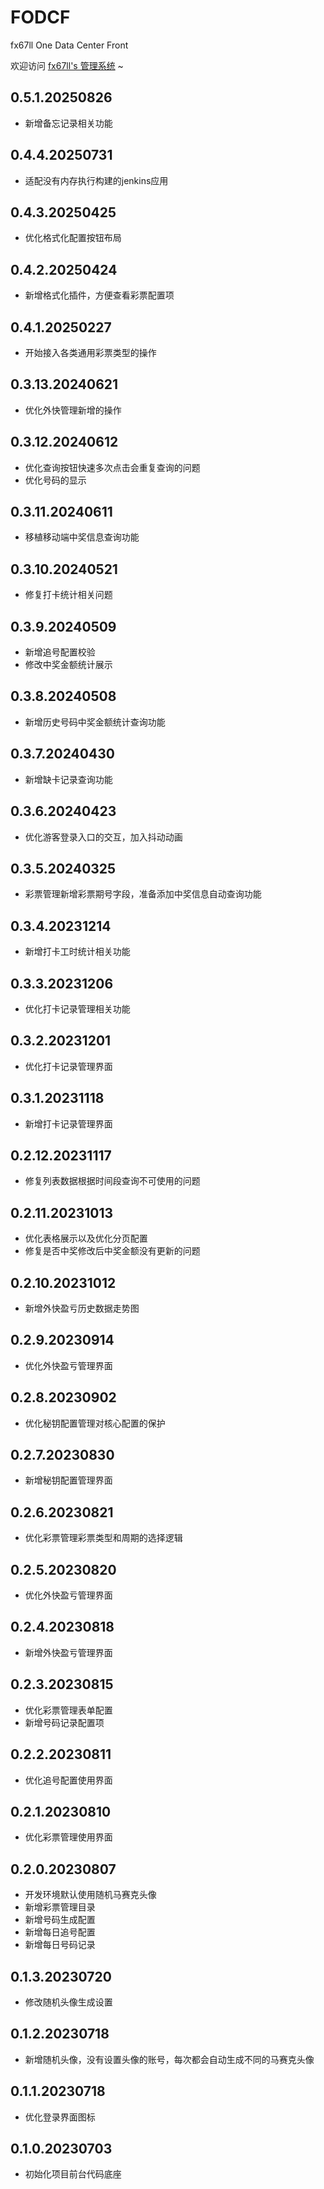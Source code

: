 # FODCF
fx67ll One Data Center Front

欢迎访问 [fx67ll's 管理系统](https://vip.fx67ll.com) ~

## 0.5.1.20250826
* 新增备忘记录相关功能  

## 0.4.4.20250731
* 适配没有内存执行构建的jenkins应用  

## 0.4.3.20250425  
* 优化格式化配置按钮布局   

## 0.4.2.20250424  
* 新增格式化插件，方便查看彩票配置项    

## 0.4.1.20250227  
* 开始接入各类通用彩票类型的操作    

## 0.3.13.20240621  
* 优化外快管理新增的操作  

## 0.3.12.20240612  
* 优化查询按钮快速多次点击会重复查询的问题  
* 优化号码的显示  

## 0.3.11.20240611
* 移植移动端中奖信息查询功能  

## 0.3.10.20240521  
* 修复打卡统计相关问题  

## 0.3.9.20240509  
* 新增追号配置校验    
* 修改中奖金额统计展示  

## 0.3.8.20240508  
* 新增历史号码中奖金额统计查询功能    

## 0.3.7.20240430  
* 新增缺卡记录查询功能    

## 0.3.6.20240423  
* 优化游客登录入口的交互，加入抖动动画  

## 0.3.5.20240325
* 彩票管理新增彩票期号字段，准备添加中奖信息自动查询功能   

## 0.3.4.20231214
* 新增打卡工时统计相关功能  

## 0.3.3.20231206
* 优化打卡记录管理相关功能  

## 0.3.2.20231201
* 优化打卡记录管理界面  

## 0.3.1.20231118
* 新增打卡记录管理界面  

## 0.2.12.20231117
* 修复列表数据根据时间段查询不可使用的问题  

## 0.2.11.20231013
* 优化表格展示以及优化分页配置  
* 修复是否中奖修改后中奖金额没有更新的问题  

## 0.2.10.20231012
* 新增外快盈亏历史数据走势图    

## 0.2.9.20230914
* 优化外快盈亏管理界面  

## 0.2.8.20230902
* 优化秘钥配置管理对核心配置的保护    

## 0.2.7.20230830
* 新增秘钥配置管理界面  

## 0.2.6.20230821
* 优化彩票管理彩票类型和周期的选择逻辑  

## 0.2.5.20230820
* 优化外快盈亏管理界面  

## 0.2.4.20230818
* 新增外快盈亏管理界面  

## 0.2.3.20230815
* 优化彩票管理表单配置    
* 新增号码记录配置项  

## 0.2.2.20230811  
* 优化追号配置使用界面    

## 0.2.1.20230810  
* 优化彩票管理使用界面  

## 0.2.0.20230807  
* 开发环境默认使用随机马赛克头像  
* 新增彩票管理目录  
* 新增号码生成配置  
* 新增每日追号配置  
* 新增每日号码记录  

## 0.1.3.20230720  
* 修改随机头像生成设置  

## 0.1.2.20230718
* 新增随机头像，没有设置头像的账号，每次都会自动生成不同的马赛克头像

## 0.1.1.20230718
* 优化登录界面图标

## 0.1.0.20230703
* 初始化项目前台代码底座  